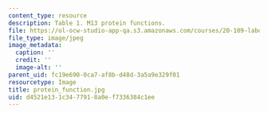 ```yaml
---
content_type: resource
description: Table 1. M13 protein functions.
file: https://ol-ocw-studio-app-qa.s3.amazonaws.com/courses/20-109-laboratory-fundamentals-in-biological-engineering-fall-2007/d4521e131c3477918a0ef7336384c1ee_protein_function.jpg
file_type: image/jpeg
image_metadata:
  caption: ''
  credit: ''
  image-alt: ''
parent_uid: fc19e690-0ca7-af8b-d48d-3a5a9e329f01
resourcetype: Image
title: protein_function.jpg
uid: d4521e13-1c34-7791-8a0e-f7336384c1ee
---
```

